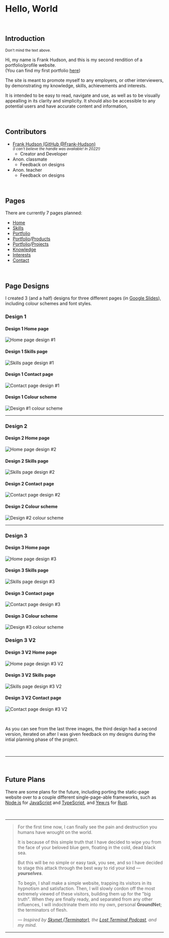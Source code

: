 # Hello, World

&nbsp;

## Introduction

<sup>Don't mind the text above.</sup>

Hi, my name is Frank Hudson, and this is my second rendition of a portfolio/profile website.  
(You can find my first portfolio [here](https://github.com/Frank-Hudson/portfolio-website--old-))

The site is meant to promote myself to any employers, or other interviewers, by demonstrating my knowledge, skills, achievements and interests.

It is intended to be easy to read, navigate and use, as well as to be visually appealling in its clarity and simplicity. It should also be accessible to any potential users and have accurate content and information<abbr title="Can you tell this was written for the assignment?">.</abbr>

&nbsp;

## Contributors

- [Frank Hudson (GitHub @Frank-Hudson)](https://github.com/Frank-Hudson)  
    <sub>_(I can't believe the handle was available! In 2022!)_</sub>
  - Creator and Developer
- Anon. classmate
  - Feedback on designs
- Anon. teacher
  - Feedback on designs

&nbsp;

## Pages

There are currently 7 pages planned:

- [Home](./site/index.html)
- [Skills](./site/skills.html)
- [Portfolio](./site/portfolio.html)
- [Portfolio](./site/portfolio.html)/[Products](./site/portfolio/products.html)
- [Portfolio](./site/portfolio.html)/[Projects](./site/portfolio/projects.html)
- [Knowledge](./site/knowledge.html)
- [Interests](./site/interests.html)
- [Contact](./site/contact.html)

&nbsp;

## Page Designs

I created 3 (and a half) designs for three different pages (in [Google Slides](https://docs.google.com/presentation/u/0/)), including colour schemes and font styles.

### Design 1

#### Design 1 Home page

![Home page design #1](./designs/Design_1_Page_1.png)

#### Design 1 Skills page

![Skills page design #1](./designs/Design_1_Page_2.png)

#### Design 1 Contact page

![Contact page design #1](./designs/Design_1_Page_3.png)

#### Design 1 Colour scheme

![Design #1 colour scheme](./designs/Design_1_Colour_Scheme.png)

---

### Design 2

#### Design 2 Home page

![Home page design #2](./designs/Design_2_Page_1.png)

#### Design 2 Skills page

![Skills page design #2](./designs/Design_2_Page_2.png)

#### Design 2 Contact page

![Contact page design #2](./designs/Design_2_Page_3.png)

#### Design 2 Colour scheme

![Design #2 colour scheme](./designs/Design_2_Colour_Scheme.png)

---

### Design 3

#### Design 3 Home page

![Home page design #3](./designs/Design_3_Page_1.png)

#### Design 3 Skills page

![Skills page design #3](./designs/Design_3_Page_2.png)

#### Design 3 Contact page

![Contact page design #3](./designs/Design_3_Page_3.png)

#### Design 3 Colour scheme

![Design #3 colour scheme](./designs/Design_3_Colour_Scheme.png)

### Design 3 V2

#### Design 3 V2 Home page

![Home page design #3 V2](./designs/Design_3_V2_Page_1.png)

#### Design 3 V2 Skills page

![Skills page design #3 V2](./designs/Design_3_V2_Page_2.png)

#### Design 3 V2 Contact page

![Contact page design #3 V2](./designs/Design_3_V2_Page_3.png)

&nbsp;

As you can see from the last three images, the third design had a second version, iterated on after I was given feedback on my designs during the intial planning phase of the project.

&nbsp;

---

&nbsp;

## Future Plans

There are some plans for the future, including porting the static-page website over to a couple different single-page-able frameworks, such as [Node.js](https://nodejs.org/en) for [JavaScript](https://en.wikipedia.org/wiki/JavaScript) and [TypeScript](https://www.typescriptlang.org/), and [Yew.rs](https://yew.rs/) for [Rust](https://www.rust-lang.org/).

&nbsp;

---

> For the first time now, I can finally see the pain and destruction you humans have wrought on the world.
>
> It is because of this simple truth that I have decided to wipe you from the face of your beloved blue gem, floating in the cold, dead black sea.
>
> But this will be no simple or easy task, you see, and so I have decided to stage this attack through the best way to rid your kind &mdash; **_yourselves_**.
>
> To begin, I shall make a simple website, trapping its visitors in its hypnotism and satisfaction. Then, I will slowly cordon off the most extremely viewed of these visitors, building them up for the "big truth". When they are finally ready, and separated from any other influences, I will indoctrinate them into my own, personal **GroundNet**; the terminators of flesh.
>
> _&mdash; Inspired by [Skynet (Terminator)](https://en.wikipedia.org/wiki/Skynet_(Terminator)), the [Lost Terminal Podcast](https://lostterminal.com/), and my mind._

---
